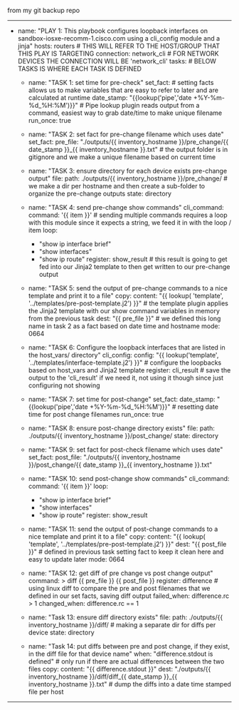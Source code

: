 from my git backup repo

---

- name: "PLAY 1: This playbook configures loopback interfaces on sandbox-iosxe-recomm-1.cisco.com using a cli_config module and a jinja"
  hosts: routers            # THIS WILL REFER TO THE HOST/GROUP THAT THIS PLAY IS TARGETING
  connection: network_cli   # FOR NETWORK DEVICES THE CONNECTION WILL BE 'network_cli'
  tasks:                    # BELOW TASKS IS WHERE EACH TASK IS DEFINED
  - name: "TASK 1: set time for pre-check"
      set_fact: # setting facts allows us to make variables that are easy to refer to later and are calculated at runtime
        date_stamp: "{{lookup('pipe','date +%Y-%m-%d_%H:%M')}}" # Pipe lookup plugin reads output from a command, easiest way to grab date/time to make unique filename
      run_once: true

  - name: "TASK 2: set fact for pre-change filename which uses date"
      set_fact:
        pre_file: "./outputs/{{ inventory_hostname }}/pre_change/{{ date_stamp }}_{{ inventory_hostname }}.txt" # the output folder is in gitignore and we make a unique filename based on current time

  - name: "TASK 3: ensure directory for each device exists pre-change output"
      file:
        path: ./outputs/{{ inventory_hostname }}/pre_change/ # we make a dir per hostname and then create a sub-folder to organize the pre-change outputs
        state: directory

  - name: "TASK 4: send pre-change show commands"
      cli_command:
        command: '{{ item }}' # sending multiple commands requires a loop with this module since it expects a string, we feed it in with the loop / item
      loop:
    - "show ip interface brief"
    - "show interfaces"
    - "show ip route"
      register: show_result # this result is going to get fed into our Jinja2 template to then get written to our pre-change output

  - name: "TASK 5: send the output of pre-change commands to a nice template and print it to a file"
      copy:
        content: "{{ lookup( 'template', '../templates/pre-post-template.j2') }}" # the template plugin applies the Jinja2 template with our show command variables in memory from the previous task
        dest: "{{ pre_file }}" # we defined this long name in task 2 as a fact based on date time and hostname
        mode: 0664

  - name: "TASK 6: Configure the loopback interfaces that are listed in the host_vars/ directory"
      cli_config:
        config: "{{ lookup('template', '../templates/interface-template.j2') }}" # configure the loopbacks based on host_vars and Jinja2 template
      register: cli_result    # save the output to the 'cli_result' if we need it, not using it though since just configuring not showing

  - name: "TASK 7: set time for post-change"
      set_fact:
        date_stamp: "{{lookup('pipe','date +%Y-%m-%d_%H:%M')}}" # resetting date time for post change filenames
      run_once: true

  - name: "TASK 8: ensure post-change directory exists"
      file:
        path: ./outputs/{{ inventory_hostname }}/post_change/
        state: directory

  - name: "TASK 9: set fact for post-check filename which uses date"
      set_fact:
        post_file: "./outputs/{{ inventory_hostname }}/post_change/{{ date_stamp }}_{{ inventory_hostname }}.txt"

  - name: "TASK 10: send post-change show commands"
      cli_command:
        command: '{{ item }}'
      loop:
    - "show ip interface brief"
    - "show interfaces"
    - "show ip route"
      register: show_result

  - name: "TASK 11: send the output of post-change commands to a nice template and print it to a file"
      copy:
        content: "{{ lookup( 'template', '../templates/pre-post-template.j2') }}"
        dest: "{{ post_file }}" # defined in previous task setting fact to keep it clean here and easy to update later
        mode: 0664

  - name: "TASK 12: get diff of pre change vs post change output"
      command: >
        diff {{ pre_file }} {{ post_file }}
      register: difference # using linux diff to compare the pre and post filenames that we defined in our set facts, saving diff output
      failed_when: difference.rc > 1
      changed_when: difference.rc == 1

  - name: "Task 13: ensure diff directory exists"
      file:
        path: ./outputs/{{ inventory_hostname }}/diff/ # making a separate dir for diffs per device
        state: directory

  - name: "Task 14: put diffs between pre and post change, if they exist, in the diff file for that device name"
      when: "difference.stdout is defined" # only run if there are actual differences between the two files
      copy:
        content: "{{ difference.stdout }}"
        dest: "./outputs/{{ inventory_hostname }}/diff/diff_{{ date_stamp }}_{{ inventory_hostname }}.txt" # dump the diffs into a date time stamped file per host

---